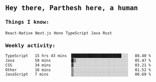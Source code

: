 <samp>
    <h2>Hey there, Parthesh here, a human</h2>
    <h3>Things I know: </h3>
    <code>React-Native</code> <code>Next.js</code> <code>Hono</code> <code>TypeScript</code> <code>Java</code> <code>Rust</code>
    <h3>Weekly activity:</h3>
<!--START_SECTION:waka-->

```txt
TypeScript   15 hrs 43 mins  ██████████████████████░░░   88.40 %
Java         58 mins         █▒░░░░░░░░░░░░░░░░░░░░░░░   05.47 %
CSS          34 mins         ▓░░░░░░░░░░░░░░░░░░░░░░░░   03.21 %
Other        16 mins         ▒░░░░░░░░░░░░░░░░░░░░░░░░   01.52 %
JavaScript   7 mins          ▒░░░░░░░░░░░░░░░░░░░░░░░░   00.69 %
```

<!--END_SECTION:waka-->
</samp>
